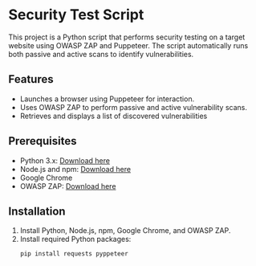 # Security Test Script

This project is a Python script that performs security testing on a target website using OWASP ZAP and Puppeteer. The script automatically runs both passive and active scans to identify vulnerabilities.

## Features
- Launches a browser using Puppeteer for interaction.
- Uses OWASP ZAP to perform passive and active vulnerability scans.
- Retrieves and displays a list of discovered vulnerabilities

## Prerequisites
- Python 3.x: [Download here](https://www.python.org/downloads/)
- Node.js and npm: [Download here](https://nodejs.org/)
- Google Chrome
- OWASP ZAP: [Download here](https://www.zaproxy.org/download/)

## Installation
1. Install Python, Node.js, npm, Google Chrome, and OWASP ZAP.
2. Install required Python packages:
   ```bash
   pip install requests pyppeteer
